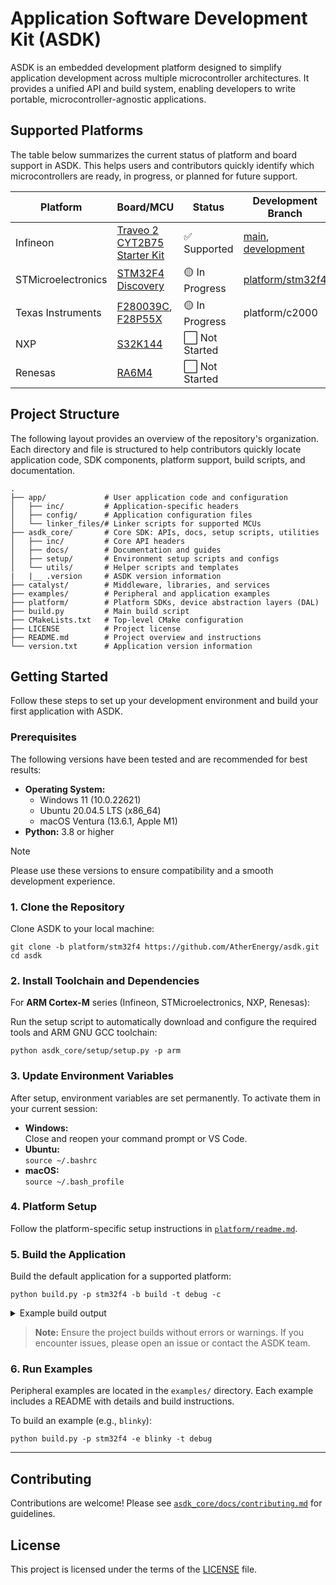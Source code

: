 # Application Software Development Kit (ASDK)

ASDK is an embedded development platform designed to simplify application development across multiple microcontroller architectures. It provides a unified API and build system, enabling developers to write portable, microcontroller-agnostic applications.

## Supported Platforms

The table below summarizes the current status of platform and board support in ASDK. This helps users and contributors quickly identify which microcontrollers are ready, in progress, or planned for future support.

| Platform            | Board/MCU                                                                                                   | Status         | Development Branch |
|---------------------|------------------------------------------------------------------------------------------------------------|---------------|--------------------|
| Infineon            | [Traveo 2 CYT2B75 Starter Kit](https://www.infineon.com/cms/en/product/evaluation-boards/cytvii-b-e-1m-sk/) | ✅ Supported       | [main](https://github.com/AtherEnergy/asdk/tree/main), [development](https://github.com/AtherEnergy/asdk/tree/development) |
| STMicroelectronics  | [STM32F4 Discovery](https://www.st.com/en/evaluation-tools/stm32f4discovery.html)                          | 🟡 In Progress | [platform/stm32f4](https://github.com/AtherEnergy/asdk/tree/platform/stm32f4) |
| Texas Instruments   | [F280039C](https://www.ti.com/tool/LAUNCHXL-F280039C), [F28P55X](https://www.ti.com/tool/LAUNCHXL-F28P55X)  | 🟡 In Progress | platform/c2000 |
| NXP                 | [S32K144](https://www.nxp.com/design/design-center/development-boards-and-designs/automotive-development-platforms/s32k-mcu-platforms/s32k144-q100-evaluation-board-for-automotive-general-purpose:S32K144EVB) | ⬜ Not Started | |
| Renesas             | [RA6M4](https://www.renesas.com/en/products/microcontrollers-microprocessors/ra-cortex-m-mcus/ek-ra6m4-evaluation-kit-ra6m4-mcu-group) | ⬜ Not Started | |

## Project Structure

The following layout provides an overview of the repository's organization. Each directory and file is structured to help contributors quickly locate application code, SDK components, platform support, build scripts, and documentation.

```
.
├── app/             # User application code and configuration
│   ├── inc/         # Application-specific headers
│   ├── config/      # Application configuration files
│   └── linker_files/# Linker scripts for supported MCUs
├── asdk_core/       # Core SDK: APIs, docs, setup scripts, utilities
│   ├── inc/         # Core API headers
│   ├── docs/        # Documentation and guides
│   ├── setup/       # Environment setup scripts and configs
│   └── utils/       # Helper scripts and templates
|   |__ .version     # ASDK version information
├── catalyst/        # Middleware, libraries, and services
├── examples/        # Peripheral and application examples
├── platform/        # Platform SDKs, device abstraction layers (DAL)
├── build.py         # Main build script
├── CMakeLists.txt   # Top-level CMake configuration
├── LICENSE          # Project license
├── README.md        # Project overview and instructions
└── version.txt      # Application version information
```

## Getting Started

Follow these steps to set up your development environment and build your first application with ASDK.

### Prerequisites

The following versions have been tested and are recommended for best results:

- **Operating System:**
  - Windows 11 (10.0.22621)
  - Ubuntu 20.04.5 LTS (x86_64)
  - macOS Ventura (13.6.1, Apple M1)
- **Python:** 3.8 or higher

> [!NOTE]
> Please use these versions to ensure compatibility and a smooth development experience.

### 1. Clone the Repository

Clone ASDK to your local machine:

```
git clone -b platform/stm32f4 https://github.com/AtherEnergy/asdk.git
cd asdk
```

### 2. Install Toolchain and Dependencies

For **ARM Cortex-M** series (Infineon, STMicroelectronics, NXP, Renesas):

Run the setup script to automatically download and configure the required tools and ARM GNU GCC toolchain:

```
python asdk_core/setup/setup.py -p arm
```

### 3. Update Environment Variables

After setup, environment variables are set permanently. To activate them in your current session:

- **Windows:**  
  Close and reopen your command prompt or VS Code.
- **Ubuntu:**  
  `source ~/.bashrc`
- **macOS:**  
  `source ~/.bash_profile`

### 4. Platform Setup

Follow the platform-specific setup instructions in [`platform/readme.md`](./platform/readme.md).

### 5. Build the Application

Build the default application for a supported platform:

```
python build.py -p stm32f4 -b build -t debug -c
```

<details>
<summary>Example build output</summary>

```sh
-- The C compiler identification is GNU 7.3.1
-- The CXX compiler identification is GNU 7.3.1
-- Detecting C compiler ABI info
-- Detecting C compiler ABI info - done
-- Check for working C compiler: C:/Users/<username>/asdk_toolchain/arm/gcc-arm-none-eabi-7-2018-q2-update/bin/arm-none-eabi-gcc.exe - skipped
-- Detecting C compile features
-- Detecting C compile features - done
-- Detecting CXX compiler ABI info
-- Detecting CXX compiler ABI info - done
-- Check for working CXX compiler: C:/Users/<username>/asdk_toolchain/arm/gcc-arm-none-eabi-7-2018-q2-update/bin/arm-none-eabi-g++.exe - skipped
-- Detecting CXX compile features
-- Detecting CXX compile features - done
Application Version: 1.0.0
CMake version:3.26.4
Build type: Debug
-- The ASM compiler identification is GNU
-- Found assembler: C:/Users/<username>/asdk_toolchain/arm/gcc-arm-none-eabi-7-2018-q2-update/bin/arm-none-eabi-gcc.exe

Platform: STM32F4

In Catalyst
-- Checking ASDK scheduler option
-- Checking ASDK scheduler option - disabled
-- Checking ASDK RTOS option
-- Checking ASDK RTOS option - disabled
-- Checking ASDK CAN Service option
-- Checking ASDK CAN Service option - disabled
-- Checking ASDK UDS option
-- Checking ASDK UDS option - disabled
-- Configuring done (7.2s)
-- Generating done (0.1s)
CMake Warning:
  Manually-specified variables were not used by the project:

    TARGET_RTOS


-- Build files have been written to: C:/Users/<username>/Desktop/github/asdk/build/debug
[67/69] Linking C executable asdk_app.elf
Memory region         Used Size  Region Size  %age Used
            SRAM:        3456 B        62 KB      5.44%
      CODE_FLASH:       16496 B       512 KB      3.15%
      WORK_FLASH:          0 GB        96 KB      0.00%
          SFLASH:          0 GB        32 KB      0.00%
      SFLASH_ALT:          0 GB        32 KB      0.00%
[69/69] cmd.exe /C "cd /D C:\Users\<username>\Desktop\github\asdk && .../Users/<username>/Desktop/github/asdk/build/debug/asdk_app_1.0.0.bin 
build completed successfully!
```
</details>

> **Note:** Ensure the project builds without errors or warnings. If you encounter issues, please open an issue or contact the ASDK team.

### 6. Run Examples

Peripheral examples are located in the `examples/` directory. Each example includes a README with details and build instructions.

To build an example (e.g., `blinky`):

```
python build.py -p stm32f4 -e blinky -t debug
```

---

## Contributing

Contributions are welcome! Please see [`asdk_core/docs/contributing.md`](./asdk_core/docs/contributing.md) for guidelines.

## License

This project is licensed under the terms of the [LICENSE](./LICENSE) file.

